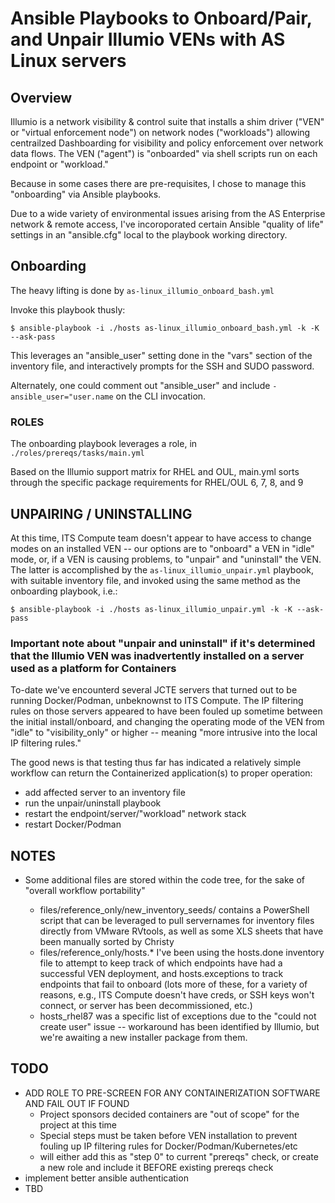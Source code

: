 # Ansible Playbooks to Onboard/Pair, and Unpair Illumio VENs with AS Linux servers

## Overview
Illumio is a network visibility & control suite that installs a shim driver ("VEN" or "virtual enforcement node") on network nodes ("workloads") allowing centrailzed Dashboarding for visibility and policy enforcement over network data flows. The VEN ("agent") is "onboarded" via shell scripts run on each endpoint or "workload."

Because in some cases there are pre-requisites, I chose to manage this "onboarding" via Ansible playbooks.

Due to a wide variety of environmental issues arising from the AS Enterprise network & remote access, I've incoroporated certain Ansible "quality of life" settings in an "ansible.cfg" local to the playbook working directory.


## Onboarding

The heavy lifting is done by `as-linux_illumio_onboard_bash.yml`

Invoke this playbook thusly:

`$ ansible-playbook -i ./hosts as-linux_illumio_onboard_bash.yml -k -K --ask-pass`

This leverages an "ansible_user" setting done in the "vars" section of the inventory file, and interactively prompts for the SSH and SUDO password.

Alternately, one could comment out "ansible_user" and include `-ansible_user="user.name` on the CLI invocation.

### ROLES
The onboarding playbook leverages a role, in `./roles/prereqs/tasks/main.yml`

Based on the Illumio support matrix for RHEL and OUL, main.yml sorts through the specific package requirements for RHEL/OUL 6, 7, 8, and 9

## UNPAIRING / UNINSTALLING
At this time, ITS Compute team doesn't appear to have access to change modes on an installed VEN -- our options are to "onboard" a VEN in "idle" mode, or, if a VEN is causing problems, to "unpair" and "uninstall" the VEN. The latter is accomplished by the `as-linux_illumio_unpair.yml` playbook, with suitable inventory file, and invoked using the same method as the onboarding playbook, i.e.:

`$ ansible-playbook -i ./hosts as-linux_illumio_unpair.yml -k -K --ask-pass`

### Important note about "unpair and uninstall" if it's determined that the Illumio VEN was inadvertently installed on a server used as a platform for Containers
To-date we've encounterd several JCTE servers that turned out to be running Docker/Podman, unbeknownst to ITS Compute. The IP filtering rules on those servers appeared to have been fouled up sometime between the initial install/onboard, and changing the operating mode of the VEN from "idle" to "visibility_only" or higher -- meaning "more intrusive into the local IP filtering rules."

The good news is that testing thus far has indicated a relatively simple workflow can return the Containerized application(s) to proper operation:
  - add affected server to an inventory file
  - run the unpair/uninstall playbook
  - restart the endpoint/server/"workload" network stack
  - restart Docker/Podman

## NOTES
- Some additional files are stored within the code tree, for the sake of "overall workflow portability" 

  - files/reference_only/new_inventory_seeds/ contains a PowerShell script that can be leveraged to pull servernames for inventory files directly from VMware RVtools, as well as some XLS sheets that have been manually sorted by Christy
  -  files/reference_only/hosts.* I've been using the hosts.done inventory file to attempt to keep track of which endpoints have had a successful VEN deployment, and hosts.exceptions to track endpoints that fail to onboard (lots more of these, for a variety of reasons, e.g., ITS Compute doesn't have creds, or SSH keys won't connect, or server has been decommissioned, etc.)
  - hosts_rhel87 was a specific list of exceptions due to the "could not create user" issue -- workaround has been identified by Illumio, but we're awaiting a new installer package from them.

## TODO

  - ADD ROLE TO PRE-SCREEN FOR ANY CONTAINERIZATION SOFTWARE AND FAIL OUT IF FOUND
    * Project sponsors decided containers are "out of scope" for the project at this time
    * Special steps must be taken before VEN installation to prevent fouling up IP filtering rules for Docker/Podman/Kubernetes/etc
    * will either add this as "step 0" to current "prereqs" check, or create a new role and include it BEFORE existing prereqs check
  - implement better ansible authentication
  - TBD